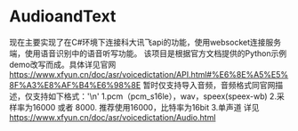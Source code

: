 # AudioandText
现在主要实现了在C#环境下连接科大讯飞api的功能，使用websocket连接服务端，使用语音识别中的语音听写功能。
该项目是根据官方文档提供的Python示例demo改写而成。具体详见官网 https://www.xfyun.cn/doc/asr/voicedictation/API.html#%E6%8E%A5%E5%8F%A3%E8%AF%B4%E6%98%8E
暂时仅支持导入音频，音频格式同官网描述，仅支持如下格式：'\n'
  1.pcm（pcm_s16le），wav，speex(speex-wb)
  2.采样率为16000 或者 8000. 推荐使用16000，比特率为16bit
  3.单声道
详见 https://www.xfyun.cn/doc/asr/voicedictation/Audio.html
